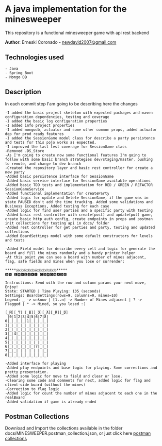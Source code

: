 # A java implementation for the minesweeper

This repository is a functional minesweeper game with api rest backend

**Author**: Erneski Coronado  - newdavid2007@gmail.com

## Technologies used

    - Java
    - Spring Boot
    - Mongo DB
    


## Description

In each commit step I'am going to be describing here the changes

    -I added the basic project skeleton with expected packages and maven configuration dependencies, testing and coverage
    -I added the basic log configuration properties
    -I added info project properties
    -I added mongodb, actuator and some other common props, added actuator dep for prod ready features
    -I added the SessionGame model class for describe a party persistence and tests for this pojo works as expected.
    -I improved the last test coverage for SessionGame class
    -Removed .DS_Store
    -As I'm going to create now some functional features I'm going to follow with some basic branch strategies dev/staging/master, pushing to remote, and change to dev branch 
    -Created the repository layer and basic rest controller for create a new party
    -Added basic persistence interface for SessionGame
    -Added basic service interface for SessionGame available operations
    -Added basic TDD tests and implementation for RED / GREEN / REFACTOR SessionGameService
    -Added functional implementation for createParty
    -Added logic for update and Delete SessionGame, if the game was in state PAUSED don't add the time tracking. Added some validations and Business Exceptions, Added testing for each case
    -Added logic for find user parties and a specific party with testing
    -Added basic rest controller with create(post) and update(put) game, create basic http auth config, create endpoints in props and postman init collections for testing api in docs/ folder
    -Added rest controller for get parties and party, testing and updated collections
    -Added BoardSettings model with some default constructors for levels and tests
    
    -Added Field model for describe every cell and logic for generate the board and fill the mines randomly and a handy printer helper
    -At this point you can see a board with number of mines adjacent, flag, safe fields and mines when you lose or surrender:  
    
	*****ⓂⒾⓃⒺⓈⓌⒺⒺⓅⒺⓇ*****
	🅱🆈 🅴🆁🅽🅴🆂🅺🅸 🅲🅾🆁🅾🅽🅰🅳🅾
	
	Instructions: Send with the row and column params your next move, Enjoy!
	State: STARTED | Time Playing: 135 (seconds)
	Settings: BoardSettings(rows=9, columns=9, mines=10)
	Legend: _ -> unknow | [1..n] -> Number of Mines adjacent | ? -> Flagged | * -> Mined, so you losed :(
	
	[̲̅M][̲̅Y] [̲̅B][̲̅O][̲̅A][̲̅R][̲̅D]
	 |0|1|2|3|4|5|6|7|8|
	0|_|_|_|_|1|_|_|_|_|
	1|_|_|_|_|_|_|_|_|_|
	2|_|_|_|_|_|_|_|_|_|
	3|_|4|_|_|_|_|_|_|_|
	4|_|_|_|_|_|_|_|_|_|
	5|_|_|_|_|_|_|_|_|_|
	6|_|_|_|_|_|_|?|_|_|
	7|_|_| | | | | | |_|
	8|_|_|_|_|_|_|_|_|_|
	
	-Added interface for playing
	-Added play endpoints and base logic for playing. Some corrections and pretty presentation.
	-Added some logic for move to field and clear or lose.
	-Clearing some code and comments for next, added logic for flag and client-side board (without the mines)
	-Correction to flag logic
	-Added logic for count the number of mines adjacent to each one in the realBoard
	-Added validation if game is already ended

   
## Postman Collections

Download and Import the collections available in the folder docs/MINESWEEPER.postman_collection.json, or just click here [postman collections](docs/MINESWEEPER.postman_collection.json)

